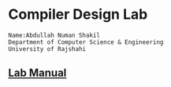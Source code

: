 # Compiler Design Lab 
    Name:Abdullah Numan Shakil
    Department of Computer Science & Engineering
    University of Rajshahi

## [Lab Manual](https://github.com/Shakil-RU/Compiler-Design-Lab/blob/main/Lab_Manual.pdf)
